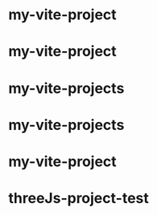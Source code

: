 # my-vite-project
# my-vite-project
# my-vite-projects
# my-vite-projects
# my-vite-project
# threeJs-project-test
